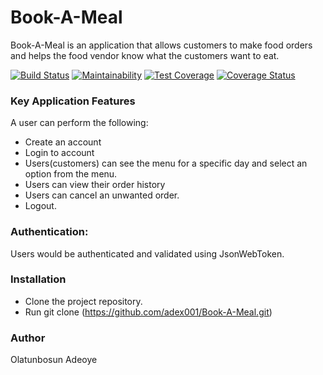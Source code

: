 # Book-A-Meal
Book-A-Meal is an application that allows customers to make food orders and helps the food vendor know what the customers want to eat.

[![Build Status](https://travis-ci.org/adex001/Book-A-Meal.svg?branch=tests)](https://travis-ci.org/adex001/Book-A-Meal)
[![Maintainability](https://api.codeclimate.com/v1/badges/febc42294b0cc9e79790/maintainability)](https://codeclimate.com/github/adex001/Book-A-Meal/maintainability)
[![Test Coverage](https://api.codeclimate.com/v1/badges/febc42294b0cc9e79790/test_coverage)](https://codeclimate.com/github/adex001/Book-A-Meal/test_coverage)
[![Coverage Status](https://coveralls.io/repos/github/adex001/Book-A-Meal/badge.svg?branch=master)](https://coveralls.io/github/adex001/Book-A-Meal?branch=master)

### Key Application Features
A user can perform the following:

- Create an account
- Login to account
- Users(customers) can see the menu for a specific day and select an option from the menu.
- Users can view their order history 
- Users can cancel an unwanted order.
- Logout.

### Authentication: 
Users would be authenticated and validated using JsonWebToken.

### Installation

- Clone the project repository.
- Run git clone (https://github.com/adex001/Book-A-Meal.git)

### Author
Olatunbosun Adeoye